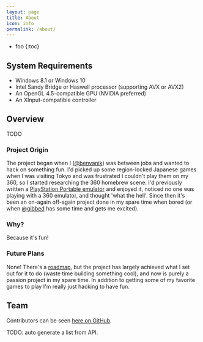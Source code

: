 ```yaml
---
layout: page
title: About
icon: info
permalink: /about/
---
```


* foo
{:toc}

## System Requirements

* Windows 8.1 or Windows 10
* Intel Sandy Bridge or Haswell processor (supporting AVX or AVX2)
* An OpenGL 4.5-compatible GPU (NVIDIA preferred)
* An XInput-compatible controller

## Overview

TODO

### Project Origin

The project began when I ([@benvanik](https://twitter.com/benvanik)) was between
jobs and wanted to hack on something fun. I'd picked up some region-locked
Japanese games when I was visiting Tokyo and was frustrated I couldn't play them
on my 360, so I started researching the 360 homebrew scene. I'd previously
written a [PlayStation Portable emulator](https://code.google.com/p/pspplayer/)
and enjoyed it, noticed no one was playing with a 360 emulator, and thought
'what the hell'. Since then it's been an on-again off-again project done in my
spare time when bored (or when [@gibbed](https://twitter.com/gibbed) has some
time and gets me excited).

### Why?

Because it's fun!

### Future Plans

None! There's a [roadmap](/roadmap/), but the project has largely achieved what
I set out for it to do (waste time building something cool), and now is purely a
passion project in my spare time. In addition to getting some of my favorite
games to play I'm really just hacking to have fun.

## Team

Contributors can be seen [here on GitHub](https://github.com/benvanik/xenia/graphs/contributors).

TODO: auto generate a list from API.
